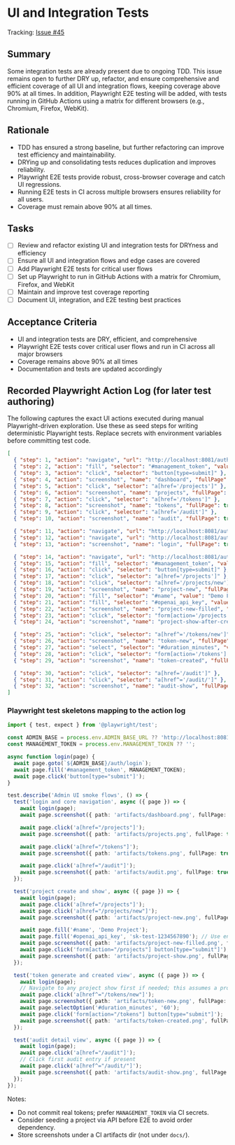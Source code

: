 # UI and Integration Tests

Tracking: [Issue #45](https://github.com/sofatutor/llm-proxy/issues/45)

## Summary
Some integration tests are already present due to ongoing TDD. This issue remains open to further DRY up, refactor, and ensure comprehensive and efficient coverage of all UI and integration flows, keeping coverage above 90% at all times. In addition, Playwright E2E testing will be added, with tests running in GitHub Actions using a matrix for different browsers (e.g., Chromium, Firefox, WebKit).

## Rationale
- TDD has ensured a strong baseline, but further refactoring can improve test efficiency and maintainability.
- DRYing up and consolidating tests reduces duplication and improves reliability.
- Playwright E2E tests provide robust, cross-browser coverage and catch UI regressions.
- Running E2E tests in CI across multiple browsers ensures reliability for all users.
- Coverage must remain above 90% at all times.

## Tasks
- [ ] Review and refactor existing UI and integration tests for DRYness and efficiency
- [ ] Ensure all UI and integration flows and edge cases are covered
- [ ] Add Playwright E2E tests for critical user flows
- [ ] Set up Playwright to run in GitHub Actions with a matrix for Chromium, Firefox, and WebKit
- [ ] Maintain and improve test coverage reporting
- [ ] Document UI, integration, and E2E testing best practices

## Acceptance Criteria
- UI and integration tests are DRY, efficient, and comprehensive
- Playwright E2E tests cover critical user flows and run in CI across all major browsers
- Coverage remains above 90% at all times
- Documentation and tests are updated accordingly 

## Recorded Playwright Action Log (for later test authoring)

The following captures the exact UI actions executed during manual Playwright-driven exploration. Use these as seed steps for writing deterministic Playwright tests. Replace secrets with environment variables before committing test code.

```json
[
  { "step": 1, "action": "navigate", "url": "http://localhost:8081/auth/login" },
  { "step": 2, "action": "fill", "selector": "#management_token", "value": "${MANAGEMENT_TOKEN}" },
  { "step": 3, "action": "click", "selector": "button[type=submit]" },
  { "step": 4, "action": "screenshot", "name": "dashboard", "fullPage": true },
  { "step": 5, "action": "click", "selector": "a[href='/projects']" },
  { "step": 6, "action": "screenshot", "name": "projects", "fullPage": true },
  { "step": 7, "action": "click", "selector": "a[href='/tokens']" },
  { "step": 8, "action": "screenshot", "name": "tokens", "fullPage": true },
  { "step": 9, "action": "click", "selector": "a[href='/audit']" },
  { "step": 10, "action": "screenshot", "name": "audit", "fullPage": true },

  { "step": 11, "action": "navigate", "url": "http://localhost:8081/auth/logout" },
  { "step": 12, "action": "navigate", "url": "http://localhost:8081/auth/login" },
  { "step": 13, "action": "screenshot", "name": "login", "fullPage": true },

  { "step": 14, "action": "navigate", "url": "http://localhost:8081/auth/login" },
  { "step": 15, "action": "fill", "selector": "#management_token", "value": "${MANAGEMENT_TOKEN}" },
  { "step": 16, "action": "click", "selector": "button[type=submit]" },
  { "step": 17, "action": "click", "selector": "a[href='/projects']" },
  { "step": 18, "action": "click", "selector": "a[href='/projects/new']" },
  { "step": 19, "action": "screenshot", "name": "project-new", "fullPage": true },
  { "step": 20, "action": "fill", "selector": "#name", "value": "Demo Project" },
  { "step": 21, "action": "fill", "selector": "#openai_api_key", "value": "sk-test-1234567890" },
  { "step": 22, "action": "screenshot", "name": "project-new-filled", "fullPage": true },
  { "step": 23, "action": "click", "selector": "form[action='/projects'] button[type=submit]" },
  { "step": 24, "action": "screenshot", "name": "project-show-after-create", "fullPage": true },

  { "step": 25, "action": "click", "selector": "a[href^='/tokens/new']" },
  { "step": 26, "action": "screenshot", "name": "token-new", "fullPage": true },
  { "step": 27, "action": "select", "selector": "#duration_minutes", "value": "60" },
  { "step": 28, "action": "click", "selector": "form[action='/tokens'] button[type=submit]" },
  { "step": 29, "action": "screenshot", "name": "token-created", "fullPage": true },

  { "step": 30, "action": "click", "selector": "a[href='/audit']" },
  { "step": 31, "action": "click", "selector": "a[href^='/audit/']" },
  { "step": 32, "action": "screenshot", "name": "audit-show", "fullPage": true }
]
```

### Playwright test skeletons mapping to the action log

```ts
import { test, expect } from '@playwright/test';

const ADMIN_BASE = process.env.ADMIN_BASE_URL ?? 'http://localhost:8081';
const MANAGEMENT_TOKEN = process.env.MANAGEMENT_TOKEN ?? '';

async function login(page) {
  await page.goto(`${ADMIN_BASE}/auth/login`);
  await page.fill('#management_token', MANAGEMENT_TOKEN);
  await page.click('button[type="submit"]');
}

test.describe('Admin UI smoke flows', () => {
  test('login and core navigation', async ({ page }) => {
    await login(page);
    await page.screenshot({ path: 'artifacts/dashboard.png', fullPage: true });

    await page.click('a[href="/projects"]');
    await page.screenshot({ path: 'artifacts/projects.png', fullPage: true });

    await page.click('a[href="/tokens"]');
    await page.screenshot({ path: 'artifacts/tokens.png', fullPage: true });

    await page.click('a[href="/audit"]');
    await page.screenshot({ path: 'artifacts/audit.png', fullPage: true });
  });

  test('project create and show', async ({ page }) => {
    await login(page);
    await page.click('a[href="/projects"]');
    await page.click('a[href="/projects/new"]');
    await page.screenshot({ path: 'artifacts/project-new.png', fullPage: true });

    await page.fill('#name', 'Demo Project');
    await page.fill('#openai_api_key', 'sk-test-1234567890'); // Use env or fixture in CI
    await page.screenshot({ path: 'artifacts/project-new-filled.png', fullPage: true });
    await page.click('form[action="/projects"] button[type="submit"]');
    await page.screenshot({ path: 'artifacts/project-show.png', fullPage: true });
  });

  test('token generate and created view', async ({ page }) => {
    await login(page);
    // Navigate to any project show first if needed; this assumes a project exists
    await page.click('a[href^="/tokens/new"]');
    await page.screenshot({ path: 'artifacts/token-new.png', fullPage: true });
    await page.selectOption('#duration_minutes', '60');
    await page.click('form[action="/tokens"] button[type="submit"]');
    await page.screenshot({ path: 'artifacts/token-created.png', fullPage: true });
  });

  test('audit detail view', async ({ page }) => {
    await login(page);
    await page.click('a[href="/audit"]');
    // Click first audit entry if present
    await page.click('a[href^="/audit/"]');
    await page.screenshot({ path: 'artifacts/audit-show.png', fullPage: true });
  });
});
```

Notes:
- Do not commit real tokens; prefer `MANAGEMENT_TOKEN` via CI secrets.
- Consider seeding a project via API before E2E to avoid order dependency.
- Store screenshots under a CI artifacts dir (not under `docs/`).
